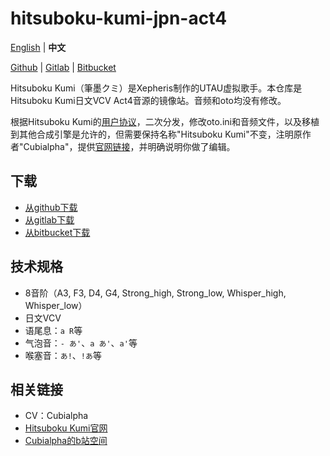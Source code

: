 # hitsuboku-kumi-jpn-act4

[English](README.md) | **中文**

[Github](https://github.com/oxygen-dioxide/hitsuboku-kumi-jpn-act4) | 
[Gitlab](https://gitlab.com/oxygen-dioxide/hitsuboku-kumi-jpn-act4) | 
[Bitbucket](https://bitbucket.org/oxygendioxide/hitsuboku-kumi-jpn-act4)

Hitsuboku Kumi（筆墨クミ）是Xepheris制作的UTAU虚拟歌手。本仓库是Hitsuboku Kumi日文VCV Act4音源的镜像站。音频和oto均没有修改。

根据Hitsuboku Kumi的[用户协议](https://github.com/oxygen-dioxide/milk-jpn/blob/main/license.md)，二次分发，修改oto.ini和音频文件，以及移植到其他合成引擎是允许的，但需要保持名称"Hitsuboku Kumi"不变，注明原作者"Cubialpha"，提供[官网链接](https://cubialpha.wixsite.com/koomstar)，并明确说明你做了编辑。

## 下载
- [从github下载](https://github.com/oxygen-dioxide/hitsuboku-kumi-jpn-act4/archive/refs/heads/main.zip)
- [从gitlab下载](https://gitlab.com/oxygen-dioxide/hitsuboku-kumi-jpn-act4/-/archive/main/milk-jpn-main.zip)
- [从bitbucket下载](https://bitbucket.org/oxygendioxide/hitsuboku-kumi-jpn-act4/get/main.zip)

## 技术规格
- 8音阶（A3, F3, D4, G4, Strong_high, Strong_low, Whisper_high, Whisper_low）
- 日文VCV
- 语尾息：`a R`等
- 气泡音：`- あ'`、`a あ'`、`a'`等
- 喉塞音：`あ!`、`!あ`等
  
## 相关链接
- CV：Cubialpha
- [Hitsuboku Kumi官网](https://cubialpha.wixsite.com/koomstar)
- [Cubialpha的b站空间](https://space.bilibili.com/522152972)
